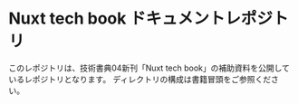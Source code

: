 # Nuxt tech book ドキュメントレポジトリ

このレポジトリは、技術書典04新刊「Nuxt tech book」の補助資料を公開しているレポジトリとなります。
ディレクトリの構成は書籍冒頭をご参照ください。